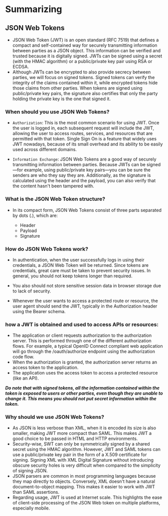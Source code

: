 # Summarizing
## JSON Web Tokens
* JSON Web Token (JWT) is an open standard (RFC 7519) that defines a compact and self-contained way for securely transmitting information between parties as a JSON object. 
This information can be verified and trusted because it is digitally signed. JWTs can be signed using a secret (with the HMAC algorithm) or a public/private
key pair using RSA or ECDSA.
* Although JWTs can be encrypted to also provide secrecy between parties, we will focus on signed tokens. Signed tokens can verify the integrity of the claims 
contained within it, while encrypted tokens hide those claims from other parties. When tokens are signed using public/private key pairs, the signature 
also certifies that only the party holding the private key is the one that signed it.
### When should you use JSON Web Tokens?
  * `Authorization`: This is the most common scenario for using JWT. Once the user is logged in, each subsequent request will include the JWT, allowing the user to access 
routes, services, and resources that are permitted with that token. Single Sign On is a feature that widely uses JWT nowadays, because of its small overhead and its ability to be easily used across different domains.

  * `Information Exchange`: JSON Web Tokens are a good way of securely transmitting information between parties. Because JWTs can be signed—for example, using public/private
key pairs—you can be sure the senders are who they say they are. Additionally, as the signature is calculated using the header and the payload, you can also verify that
the content hasn't been tampered with.
### What is the JSON Web Token structure?
* In its compact form, JSON Web Tokens consist of three parts separated by dots (.), which are:

  * Header
  * Payload
  * Signature
### How do JSON Web Tokens work?
* In authentication, when the user successfully logs in using their credentials, a JSON Web Token will be returned. Since tokens are credentials, great care
must be taken to prevent security issues. In general, you should not keep tokens longer than required.
* You also should not store sensitive session data in browser storage due to lack of security.

* Whenever the user wants to access a protected route or resource, the user agent should send the JWT, typically in the Authorization header using the Bearer schema.
### how a JWT is obtained and used to access APIs or resources:
* The application or client requests authorization to the authorization server. This is performed through one of the different authorization flows. For example, a
typical OpenID Connect compliant web application will go through the /oauth/authorize endpoint using the authorization code flow.
* When the authorization is granted, the authorization server returns an access token to the application.
* The application uses the access token to access a protected resource (like an API).

***Do note that with signed tokens, all the information contained within the token is exposed to users or other parties, even though they are unable to change it. 
This means you should not put secret information within the token.***

### Why should we use JSON Web Tokens?
* As JSON is less verbose than XML, when it is encoded its size is also smaller, making JWT more compact than SAML. This makes JWT a good choice to be passed 
in HTML and HTTP environments.
* Security-wise, SWT can only be symmetrically signed by a shared secret using the HMAC algorithm. However, JWT and SAML tokens can use a public/private key
pair in the form of a X.509 certificate for signing. Signing XML with XML Digital Signature without introducing obscure security holes is very difficult when 
compared to the simplicity of signing JSON.
* JSON parsers are common in most programming languages because they map directly to objects. Conversely, XML doesn't have a natural document-to-object mapping. 
This makes it easier to work with JWT than SAML assertions.
* Regarding usage, JWT is used at Internet scale. This highlights the ease of client-side processing of the JSON Web token on multiple platforms, especially mobile.